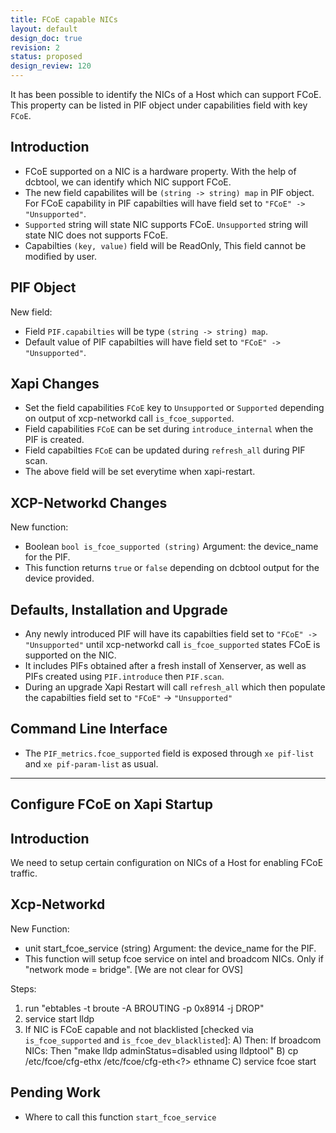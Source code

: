 ```yaml
---
title: FCoE capable NICs
layout: default
design_doc: true
revision: 2
status: proposed
design_review: 120
---
```


It has been possible to identify the NICs of a Host which can support FCoE.
This property can be listed in PIF object under capabilities field with key `FCoE`.

Introduction
------------

* FCoE supported on a NIC is a hardware property. With the help of dcbtool, we can identify which NIC support FCoE.
* The new field capabilites will be `(string -> string) map` in PIF object. For FCoE capability in PIF capabilties will have field set to `"FCoE" -> "Unsupported"`.
* `Supported` string will state NIC supports FCoE. `Unsupported` string will state NIC does not supports FCoE.
* Capabilties `(key, value)` field will be ReadOnly, This field cannot be modified by user.

PIF Object
-------

New field:
* Field `PIF.capabilties` will be type `(string -> string) map`.
* Default value of PIF capabilties will have field set to `"FCoE" -> "Unsupported"`.

Xapi Changes
------

* Set the field capabilities `FCoE` key to `Unsupported` or `Supported` depending on output of xcp-networkd call `is_fcoe_supported`.
* Field capabilities `FCoE` can be set during `introduce_internal` when the PIF is created.
* Field capabilties `FCoE` can be updated during `refresh_all` during PIF scan.
* The above field will be set everytime when xapi-restart.

XCP-Networkd Changes
------

New function:
* Boolean `bool is_fcoe_supported (string)`
  Argument: the device_name for the PIF.
* This function returns `true` or `false` depending on dcbtool output for the device provided.

Defaults, Installation and Upgrade
------------------------
* Any newly introduced PIF will have its capabilties field set to `"FCoE" -> "Unsupported"` until xcp-networkd call `is_fcoe_supported` states FCoE is supported on the NIC.
* It includes PIFs obtained after a fresh install of Xenserver, as well as PIFs created using `PIF.introduce` then `PIF.scan`.
* During an upgrade Xapi Restart will call `refresh_all` which then populate the capabilties field set to `"FCoE"` -> `"Unsupported"`


Command Line Interface
----------------------

* The `PIF_metrics.fcoe_supported` field is exposed through `xe pif-list` and `xe pif-param-list` as usual.

----------------------------------------------------------------------------------------------------------------------------

Configure FCoE on Xapi Startup
--------------------

Introduction
--------------------

We need to setup certain configuration on NICs of a Host for enabling FCoE traffic.

Xcp-Networkd
-------------------

New Function: 
* unit start_fcoe_service (string)
Argument: the device_name for the PIF. 
* This function will setup fcoe service on intel and broadcom NICs. Only if "network mode = bridge". [We are not clear for OVS] 

Steps:
1) run "ebtables -t broute -A BROUTING -p 0x8914 -j DROP"
2) service start lldp
3) If NIC is FCoE capable and not blacklisted [checked via `is_fcoe_supported` and `is_fcoe_dev_blacklisted`]:
	A) Then: If broadcom NICs: Then "make lldp adminStatus=disabled using lldptool"
	B) cp /etc/fcoe/cfg-ethx /etc/fcoe/cfg-eth<?> ethname
	C) service fcoe start

Pending Work
------------------
* Where to call this function `start_fcoe_service`


